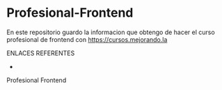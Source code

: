 Profesional-Frontend
====================

En este repositorio guardo la informacion que obtengo de hacer el curso profesional de frontend con 
https://cursos.mejorando.la 

ENLACES REFERENTES

  -


Profesional Frontend
